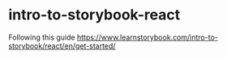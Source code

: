 # intro-to-storybook-react
Following this guide https://www.learnstorybook.com/intro-to-storybook/react/en/get-started/
